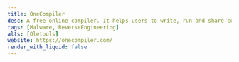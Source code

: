 ```yaml
---
title: OneCompiler
desc: A free online compiler. It helps users to write, run and share code online for more than 60 programming languages & databases.
tags: [Malware, ReverseEngineering]
alts: [Oletools]
website: https://onecompiler.com/
render_with_liquid: false
---
```


